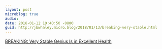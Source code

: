 ```yaml
---
layout: post
microblog: true
audio: 
date: 2018-01-12 19:40:50 -0800
guid: http://jbwhaley.micro.blog/2018/01/13/breaking-very-stable.html
---
```

 [BREAKING: Very Stable Genius Is in Excellent Health](https://apple.news/AncvVMiJbT4KtHa3bBBQXkw)
